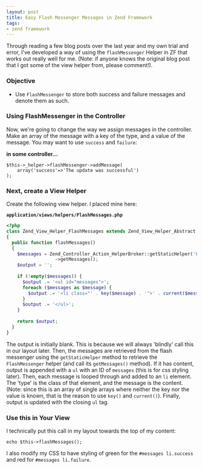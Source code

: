 ```yaml
---
layout: post
title: Easy Flash Messenger Messages in Zend Framework
tags:
- zend framework
---
```

Through reading a few blog posts over the last year and my own trial and error, I've developed a way of using the `flashMessenger` Helper in ZF that works out really well for me.  (Note: if anyone knows the original blog post that I got some of the view helper from, please comment!).

### Objective

  * Use `FlashMessenger` to store both success and failure messages and denote them as such.

### Using FlashMessenger in the Controller

Now, we're going to change the way we assign messages in the controller.  Make an array of the message with a key of the type, and a value of the message.  You may want to use `success` and `failure`:

**in some controller...**
    
```php?start_inline=1
$this->_helper->flashMessenger->addMessage(
    array('success'=>'The update was successful')
);
```

### Next, create a View Helper

Create the following view helper. I placed mine here: 

**`application/views/helpers/FlashMessages.php`**
```php
<?php
class Zend_View_Helper_FlashMessages extends Zend_View_Helper_Abstract
{
  public function flashMessages()
  {
    $messages = Zend_Controller_Action_HelperBroker::getStaticHelper('FlashMessenger')
                  ->getMessages();
    $output = '';
        
    if (!empty($messages)) {
      $output .= '<ul id="messages">';
      foreach ($messages as $message) {
        $output .= '<li class="' . key($message) . '">' . current($message) . '</li>';
      }
      $output .= '</ul>';
    }
        
    return $output;
  }
}
```

The output is initially blank.  This is because we will always 'blindly' call this in our layout later.  Then, the messages are retrieved from the flash messenger using the `getStaticHelper` method to retrieve the `FlashMessenger` helper (and call its `getMessages()` method).  If it has content, output is appended with a `ul` with an ID of `messages` (this is for css styling later).  Then, each message is looped through and added to an `li` element.  The 'type' is the class of that element, and the message is the content.  (Note: since this is an array of single arrays where neither the key nor the value is known, that is the reason to use `key()` and `current()`).  Finally, output is updated with the closing `ul` tag.

### Use this in Your View

I technically put this call in my layout towards the top of my content:

```php?start_inline=1
echo $this->flashMessages();
```

I also modify my CSS to have styling of green for the `#messages li.success` and red for `#messages li.failure`.
